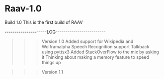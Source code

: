 # Raav-1.0
Build 1.0
This is the first build of RAAV


---------------------LOG-------------------------
>>> Version 1.0
Added support for Wikipedia and Wolframalpha
Speech Recognition support
Talkback using pyttsx3
Added StackOverFlow to the mix by asking it 
Thinking about making a memory feature to speed things up

>>> Version 1.1
